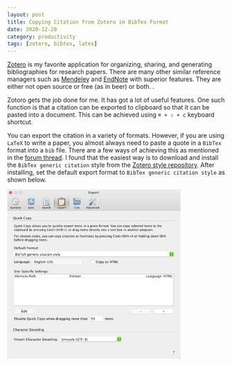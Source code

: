 ```yaml
---
layout: post
title: Copying Citation from Zotero in BibTex Format
date: 2020-12-28
category: productivity
tags: [zotero, bibtex, latex]
---
```


[Zotero](https://www.zotero.org/) is my favorite application for organizing, sharing, and generating bibliographies for research papers. There are many other similar reference managers such as [Mendeley](https://www.mendeley.com/download-desktop-new/) and [EndNote](https://endnote.com/) with superior features. They are either not open source or free (as in beer) or both. . 

Zotoro gets the job done for me. It has got a lot of useful features. One such function is that a citation can be exported to
clipboard so that it can be pasted into a document. This can be achieved using `⌘ + ⇧ + c` keyboard shortcut. 

You can export the citation in a variety of formats. However, if you are using `LaTeX` to write a paper, you almost always
need to paste a quote in a `BibTex` format into a `bib` file. There are a few ways of achieving this as mentioned in the [forum thread](https://forums.zotero.org/discussion/14300/copy-in-bibtex-format-how/). I found that the easiest way is to download and install the `BibTex generic citation` style from the [Zotero style repository](https://www.zotero.org/styles?q=bibtex). After installing, set the default export format to `BibTex generic citation style` as shown below.

<img src="../files/zotero-export-bibtex.png" width="400">